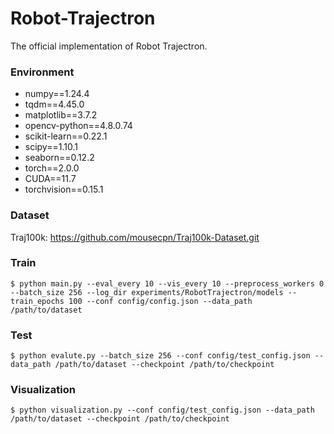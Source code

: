 # Robot-Trajectron

The official implementation of Robot Trajectron.

### Environment

 - numpy==1.24.4
 - tqdm==4.45.0
 - matplotlib==3.7.2
 - opencv-python==4.8.0.74
 - scikit-learn==0.22.1
 - scipy==1.10.1
 - seaborn==0.12.2
 - torch==2.0.0
 - CUDA==11.7
 - torchvision==0.15.1

### Dataset

Traj100k: https://github.com/mousecpn/Traj100k-Dataset.git

### Train

```
$ python main.py --eval_every 10 --vis_every 10 --preprocess_workers 0 --batch_size 256 --log_dir experiments/RobotTrajectron/models --train_epochs 100 --conf config/config.json --data_path /path/to/dataset
```

### Test
```
$ python evalute.py --batch_size 256 --conf config/test_config.json --data_path /path/to/dataset --checkpoint /path/to/checkpoint
```

### Visualization
```
$ python visualization.py --conf config/test_config.json --data_path /path/to/dataset --checkpoint /path/to/checkpoint
```



